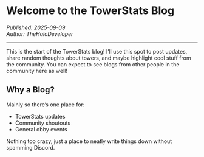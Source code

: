 # Welcome to the TowerStats Blog

*Published: 2025-09-09*  
*Author: TheHaloDeveloper*

---

This is the start of the TowerStats blog!
I’ll use this spot to post updates, share random thoughts about towers, and maybe highlight cool stuff from the community. You can expect to see blogs from other people in the community here as well!

## Why a Blog?
Mainly so there’s one place for:
- TowerStats updates
- Community shoutouts
- General obby events

Nothing too crazy, just a place to neatly write things down without spamming Discord.
